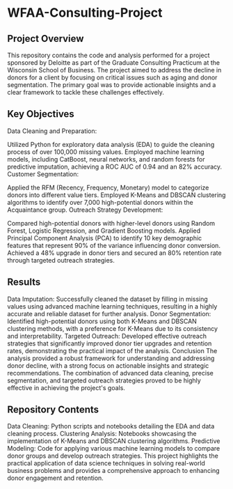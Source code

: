 # WFAA-Consulting-Project
## Project Overview
This repository contains the code and analysis performed for a project sponsored by Deloitte as part of the Graduate Consulting Practicum at the Wisconsin School of Business. The project aimed to address the decline in donors for a client by focusing on critical issues such as aging and donor segmentation. The primary goal was to provide actionable insights and a clear framework to tackle these challenges effectively.

## Key Objectives
Data Cleaning and Preparation:

Utilized Python for exploratory data analysis (EDA) to guide the cleaning process of over 100,000 missing values.
Employed machine learning models, including CatBoost, neural networks, and random forests for predictive imputation, achieving a ROC AUC of 0.94 and an 82% accuracy.
Customer Segmentation:

Applied the RFM (Recency, Frequency, Monetary) model to categorize donors into different value tiers.
Employed K-Means and DBSCAN clustering algorithms to identify over 7,000 high-potential donors within the Acquaintance group.
Outreach Strategy Development:

Compared high-potential donors with higher-level donors using Random Forest, Logistic Regression, and Gradient Boosting models.
Applied Principal Component Analysis (PCA) to identify 10 key demographic features that represent 90% of the variance influencing donor conversion.
Achieved a 48% upgrade in donor tiers and secured an 80% retention rate through targeted outreach strategies.
## Results
Data Imputation: Successfully cleaned the dataset by filling in missing values using advanced machine learning techniques, resulting in a highly accurate and reliable dataset for further analysis.
Donor Segmentation: Identified high-potential donors using both K-Means and DBSCAN clustering methods, with a preference for K-Means due to its consistency and interpretability.
Targeted Outreach: Developed effective outreach strategies that significantly improved donor tier upgrades and retention rates, demonstrating the practical impact of the analysis.
Conclusion
The analysis provided a robust framework for understanding and addressing donor decline, with a strong focus on actionable insights and strategic recommendations. The combination of advanced data cleaning, precise segmentation, and targeted outreach strategies proved to be highly effective in achieving the project's goals.

## Repository Contents
Data Cleaning: Python scripts and notebooks detailing the EDA and data cleaning process.
Clustering Analysis: Notebooks showcasing the implementation of K-Means and DBSCAN clustering algorithms.
Predictive Modeling: Code for applying various machine learning models to compare donor groups and develop outreach strategies.
This project highlights the practical application of data science techniques in solving real-world business problems and provides a comprehensive approach to enhancing donor engagement and retention.
